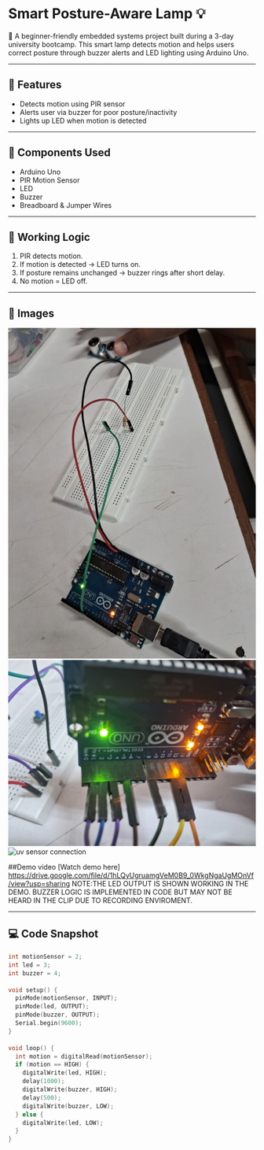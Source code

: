 # Smart Posture-Aware Lamp 💡

🚀 A beginner-friendly embedded systems project built during a 3-day university bootcamp. This smart lamp detects motion and helps users correct posture through buzzer alerts and LED lighting using Arduino Uno.

---

## 🔧 Features
- Detects motion using PIR sensor
- Alerts user via buzzer for poor posture/inactivity
- Lights up LED when motion is detected

---

## 🧠 Components Used
- Arduino Uno
- PIR Motion Sensor
- LED
- Buzzer
- Breadboard & Jumper Wires

---

## 🔁 Working Logic
1. PIR detects motion.
2. If motion is detected → LED turns on.
3. If posture remains unchanged → buzzer rings after short delay.
4. No motion = LED off.

---

## 📸 Images

![Wiring View](./wiring-view.jpg)  
![Active-arduino-setup](./active-arduino-setup.jpg)  
![uv sensor connection](./uv-sensor-connection.jpg)

##Demo video
[Watch demo here]
https://drive.google.com/file/d/1hLQyUgruamgVeM0B9_0WkgNgaUgMOnVf/view?usp=sharing
NOTE:THE LED OUTPUT IS SHOWN WORKING IN THE DEMO. BUZZER LOGIC IS IMPLEMENTED IN CODE BUT MAY NOT BE HEARD IN THE CLIP DUE TO RECORDING ENVIROMENT.

---

## 💻 Code Snapshot

```cpp
int motionSensor = 2;
int led = 3;
int buzzer = 4;

void setup() {
  pinMode(motionSensor, INPUT);
  pinMode(led, OUTPUT);
  pinMode(buzzer, OUTPUT);
  Serial.begin(9600);
}

void loop() {
  int motion = digitalRead(motionSensor);
  if (motion == HIGH) {
    digitalWrite(led, HIGH);
    delay(1000);
    digitalWrite(buzzer, HIGH);
    delay(500);
    digitalWrite(buzzer, LOW);
  } else {
    digitalWrite(led, LOW);
  }
}
